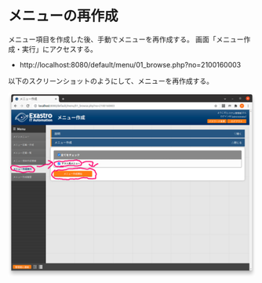 # メニューの再作成

メニュー項目を作成した後、手動でメニューを再作成する。
画面「メニュー作成・実行」にアクセスする。

  * http://localhost:8080/default/menu/01_browse.php?no=2100160003

以下のスクリーンショットのようにして、メニューを再作成する。

![メニューの再作成](メニューの再作成.png)
